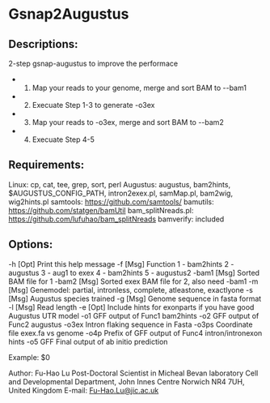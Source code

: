 # Gsnap2Augustus

## Descriptions:
  2-step gsnap-augustus to improve the performace

*  1. Map your reads to your genome, merge and sort BAM to --bam1
*  2. Execuate Step 1-3 to generate -o3ex
*  3. Map your reads to -o3ex, merge and sort BAM to --bam2
*  4. Execuate Step 4-5

## Requirements:

  Linux: cp, cat, tee, grep, sort, perl
  Augustus: augustus, bam2hints, \$AUGUSTUS_CONFIG_PATH, 
            intron2exex.pl, samMap.pl, bam2wig, wig2hints.pl
  samtools: https://github.com/samtools/
  bamutils: https://github.com/statgen/bamUtil
  bam_splitNreads.pl: https://github.com/lufuhao/bam_splitNreads
  bamverify: included

## Options:
  -h    [Opt] Print this help message
  -f    [Msg] Function
          1 - bam2hints
          2 - augustus
          3 - aug1 to exex
          4 - bam2hints
          5 - augustus2
  -bam1	[Msg] Sorted BAM file for 1
  -bam2 [Msg] Sorted exex BAM file for 2, also need -bam1
  -m    [Msg] Genemodel: partial, intronless, complete, atleastone, exactlyone
  -s    [Msg] Augustus species trained
  -g    [Msg] Genome sequence in fasta format
  -l    [Msg] Read length
  -e    [Opt] Include hints for exonparts if you have good 
              Augustus UTR model
  -o1   GFF output of Func1 bam2hints
  -o2	GFF output of Func2 augustus
  -o3ex Intron flaking sequence in Fasta
  -o3ps	Coordinate file exex.fa vs genome
  -o4p	Prefix of GFF output of Func4 intron/intronexon hints
  -o5	GFF Final output of ab initio prediction

Example:
  $0 

Author:
  Fu-Hao Lu
  Post-Doctoral Scientist in Micheal Bevan laboratory
  Cell and Developmental Department, John Innes Centre
  Norwich NR4 7UH, United Kingdom
  E-mail: Fu-Hao.Lu@jic.ac.uk
